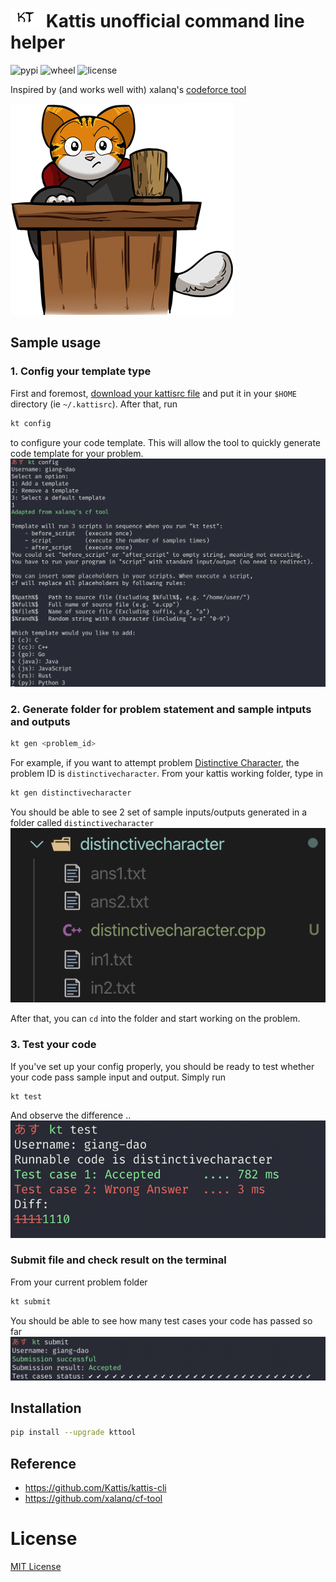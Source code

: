# <img src="img/icon.png" width="50" height="30"> Kattis unofficial command line helper
![pypi](https://img.shields.io/pypi/v/kttool.svg)
![wheel](https://img.shields.io/pypi/wheel/kttool.svg)
![license](https://img.shields.io/pypi/l/kttool.svg)

Inspired by (and works well with) xalanq's [codeforce tool](https://github.com/xalanq/cf-tool)

<img src="img/kattis_icon.png">

## Sample usage

### 1. Config your template type
First and foremost, [download your kattisrc file](https://open.kattis.com/download/kattisrc) and put it in your `$HOME` directory (ie `~/.kattisrc`). After that, run
```bash
kt config
```
to configure your code template. This will allow the tool to quickly generate code template for your problem.
<img src="img/config.png">



### 2. Generate folder for problem statement and sample intputs and outputs
```bash
kt gen <problem_id>
```

For example, if you want to attempt problem [Distinctive Character](https://open.kattis.com/problems/distinctivecharacter), the problem ID is `distinctivecharacter`. From your kattis working folder, type in
```bash
kt gen distinctivecharacter
```
You should be able to see 2 set of sample inputs/outputs generated in a folder called `distinctivecharacter`
<img src="img/gen.png">

After that, you can `cd` into the folder and start working on the problem. 

### 3. Test your code
If you've set up your config properly, you should be ready to test whether your code pass sample input and output. Simply run
```bash
kt test
```
And observe the difference ..
<img src="img/diff.png">


### Submit file and check result on the terminal

From your current problem folder
```bash
kt submit
```
You should be able to see how many test cases your code has passed so far
<img src="img/ac.png">


## Installation
```bash
pip install --upgrade kttool
```

## Reference 
- https://github.com/Kattis/kattis-cli
- https://github.com/xalanq/cf-tool

# License
[MIT License](LICENSE)
